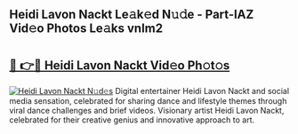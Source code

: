 ## Heidi Lavon Nackt Le𝚊k𝚎d N𝚞𝚍e - Part-IAZ Vid𝚎o Photos Le𝚊ks vnIm2

# <h2><a href="http://fb1m7nl.evod.top/?m=Heidi+Lavon+Nackt">🔗 👉🔴 Heidi Lavon Nackt Vid𝚎o Ph𝚘t𝚘s</a></h2>

[![Heidi Lavon Nackt N𝚞d𝚎s](https://i.imgur.com/8V9OHl7.gif)](http://fb1m7nl.evod.top/?m=Heidi+Lavon+Nackt)
Digital entertainer Heidi Lavon Nackt and social media sensation, celebrated for sharing dance and lifestyle themes through viral dance challenges and brief videos. Visionary artist Heidi Lavon Nackt, celebrated for their creative genius and innovative approach to art. 
